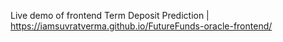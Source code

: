 Live demo of frontend Term Deposit Prediction | https://iamsuvratverma.github.io/FutureFunds-oracle-frontend/
